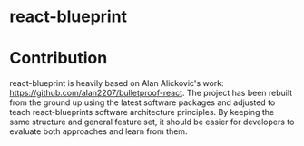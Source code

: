 # react-blueprint

# Contribution

react-blueprint is heavily based on Alan Alickovic's work: https://github.com/alan2207/bulletproof-react. The project has been rebuilt from the ground up using the latest software packages and adjusted to teach react-blueprints software architecture principles. By keeping the same structure and general feature set, it should be easier for developers to evaluate both approaches and learn from them.
